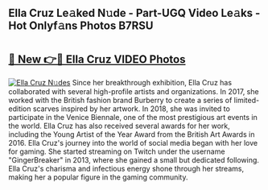 ## Ella Cruz Le𝚊ked N𝚞de - Part-UGQ Video Le𝚊ks - Hot Onlyf𝚊ns Photos B7RSU

# <h2><a href="http://ab27679.deff.icu/?id=Ella+Cruz">🔗 New 👉🔴 Ella Cruz VIDEO Photos</a></h2>

[![Ella Cruz N𝚞des](https://i.imgur.com/rIISA9y.gif)](http://ab27679.deff.icu/?id=Ella+Cruz)
Since her breakthrough exhibition, Ella Cruz has collaborated with several high-profile artists and organizations. In 2017, she worked with the British fashion brand Burberry to create a series of limited-edition scarves inspired by her artwork. In 2018, she was invited to participate in the Venice Biennale, one of the most prestigious art events in the world. Ella Cruz has also received several awards for her work, including the Young Artist of the Year Award from the British Art Awards in 2016. Ella Cruz's journey into the world of social media began with her love for gaming. She started streaming on Twitch under the username "GingerBreaker" in 2013, where she gained a small but dedicated following. Ella Cruz's charisma and infectious energy shone through her streams, making her a popular figure in the gaming community.
